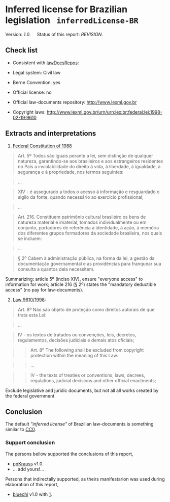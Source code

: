 # Inferred license for Brazilian legislation &nbsp; `inferredLicense-BR`
Version: *1.0*. &nbsp;&nbsp;&nbsp; Status of this report: *REVISION*. 

## Check list
* Consistent with [lawDocsRepos](https://github.com/ppKrauss/openCitation/blob/master/data/lawDocsRepos.csv):

 * Legal system: Civil law

 * Berne Convention: yes

 * Official license: no

 * Official law-documents repository: http://www.lexml.gov.br

* Copyright laws: http://www.lexml.gov.br/urn/urn:lex:br:federal:lei:1998-02-19;9610

## Extracts and interpretations

1. [Federal Constitution of 1988](http://www.lexml.gov.br/urn/urn:lex:br:federal:constituicao:1988-10-05;1988)

> Art. 5º Todos são iguais perante a lei, sem distinção de qualquer natureza, garantindo-se aos brasileiros e aos estrangeiros residentes no País a inviolabilidade do direito à vida, à liberdade, à igualdade, à segurança e à propriedade, nos termos seguintes:

>  ...

> XIV - é assegurado a todos o acesso à informação e resguardado o sigilo da fonte, quando necessário ao exercício profissional; 

>  ...

>  Art. 216. Constituem patrimônio cultural brasileiro os bens de natureza material e imaterial, tomados individualmente ou em conjunto, portadores de referência à identidade, à ação, à memória dos diferentes grupos formadores da sociedade brasileira, nos quais se incluem: 

> ...

>  § 2º Cabem à administração pública, na forma da lei, a gestão da documentação governamental e as providências para franquear sua consulta a quantos dela necessitem. 

Summarizing: article 5º (inciso XIV), ensure "everyone access" to information for work;  article 216 (§ 2º) states the "mandatory deductible access" (no pay for law-documents).


2. [Law 9610/1998](http://www.lexml.gov.br/urn/urn:lex:br:federal:lei:1998-02-19;9610): <!-- 
   thanks to @bluechi  at https://github.com/okfn/opendefinition/issues/114#issuecomment-122265499 -->

>  Art. 8º Não são objeto de proteção como direitos autorais de que trata esta Lei:

> ...

> IV - os textos de tratados ou convenções, leis, decretos, regulamentos, decisões judiciais e demais atos oficiais;

>> Art. 8º The following shall be excluded from copyright protection within the meaning of this Law:

>> ...

>> IV - the texts of treaties or conventions, laws, decrees, regulations, judicial decisions and other official enactments;

Exclude legislative and juridic documents, but not all all works created by the federal government

## Conclusion

The default *"inferred license"* of Brazilian law-documents is something similar to [CC0](https://creativecommons.org/publicdomain/zero/1.0/legalcode).

### Support conclusion
The persons bellow supported the conclusions of this report,
* [ppKrauss](https://github.com/ppKrauss) v1.0.
* ... add yours!...

Persons that indirectally supported, as theirs manifestarion was used during elaboration of this report,
* [bluechi](https://github.com/bluechi) v1.0 with [1](https://github.com/okfn/opendefinition/issues/114#issuecomment-122265499).


